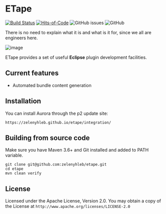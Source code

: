 # ETape
[![Build Status](https://github.com/zelenyhleb/etape/actions/workflows/ci.yml/badge.svg)](https://github.com/zelenyhleb/etape/actions)
[![Hits-of-Code](https://hitsofcode.com/github/zelenyhleb/etape?branch=main)](https://hitsofcode.com/github/zelenyhleb/etape/view?branch=main)
![GitHub issues](https://img.shields.io/github/issues/zelenyhleb/etape)
![GitHub](https://img.shields.io/github/license/zelenyhleb/etape)

There is no need to explain what it is and what is it for, since we all are engineers here.

![image](https://user-images.githubusercontent.com/15957500/187897095-c07faff9-8e35-4d43-9ed6-6b86146e336c.png)

ETape provides a set of useful **Eclipse** plugin development facilities.

## Current features

- Automated bundle content generation

## Installation

You can install Aurora through the p2 update site:

`https://zelenyhleb.github.io/etape/integration/`

## Building from source code

Make sure you have Maven 3.6+ and Git installed and added to PATH variable.

```
git clone git@github.com:zelenyhleb/etape.git
cd etape
mvn clean verify
```

## License

Licensed under the Apache License, Version 2.0. You may obtain a copy of the License at `http://www.apache.org/licenses/LICENSE-2.0`
